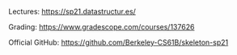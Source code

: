 Lectures: https://sp21.datastructur.es/

Grading: https://www.gradescope.com/courses/137626

Official GitHub: https://github.com/Berkeley-CS61B/skeleton-sp21

